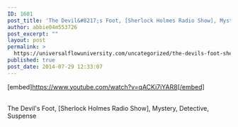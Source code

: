 ```yaml
---
ID: 1601
post_title: 'The Devil&#8217;s Foot, [Sherlock Holmes Radio Show], Mystery, Detective, Suspense'
author: abbie04m553726
post_excerpt: ""
layout: post
permalink: >
  https://universalflowuniversity.com/uncategorized/the-devils-foot-sherlock-holmes-radio-show-mystery-detective-suspense/
published: true
post_date: 2014-07-29 12:33:07
---
```

[embed]https://www.youtube.com/watch?v=qACKi7iYAR8[/embed]</br></br>
<p>The Devil's Foot, [Sherlock Holmes Radio Show], Mystery, Detective, Suspense</p>